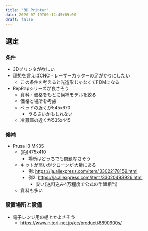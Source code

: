 ```yaml
---
title: "3D Printer"
date: 2020-07-19T00:12:45+09:00
draft: false
---
```


## 選定
### 条件
* 3Dプリンタが欲しい
* 理想を言えばCNC・レーザーカッターの足がかりにしたい
  * この条件を考えると光造形じゃなくてFDMになる
* RepRapシリーズが良さそう
  * 資料・価格をもとに候補モデルを絞る
  * 価格と場所を考慮
  * ベッドの近くが545x670
    * うるさいかもしれない
  * 冷蔵庫の近くが535x445

### 候補
* Prusa i3 MK3S
  * (約)475x410
    * 場所はどっちでも問題なさそう
  * キットが高いがクローンが大量にある
    * 例: https://ja.aliexpress.com/item/33022178159.html
    * 例2: https://ja.aliexpress.com/item/33020493926.html
      * 安い(送料込み4万程度で公式の半額相当)
  * 資料も多い

### 設置場所と設備
* 電子レンジ用の棚とかよさそう
  * https://www.nitori-net.jp/ec/product/8890900s/
